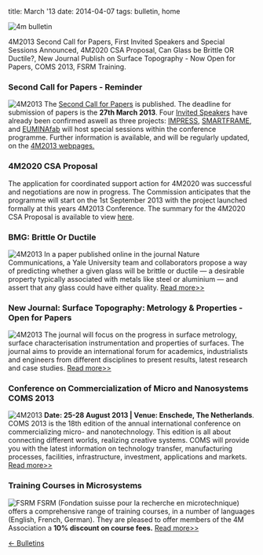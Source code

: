 title: March '13
date: 2014-04-07 
tags: bulletin, home


![4m bulletin](/4m-association/images/4mbulletin168.png)

4M2013 Second Call for Papers, First Invited Speakers and Special Sessions Announced, 4M2020 CSA Proposal, Can Glass be Brittle OR Ductile?, New Journal Publish on Surface Topography - Now Open for Papers, COMS 2013, FSRM Training.
<!--break-->
###  Second Call for Papers - Reminder 

![4M2013](/4m-association/images/4m2013_logo.jpg)
The [Second Call for Papers](/4m-association/content/Call-Papers-4M2013/Call-Papers-4M2013.html) is published. The deadline for submission of papers is the **27th March 2013**. Four [Invited Speakers](/4m-association/content/Invited-Speakers-4M2013) have already been confirmed aswell as three projects: [IMPRESS](http://www.impress-fp7.eu/), [SMARTFRAME](http://www.smart-frame.eu/site/), and [EUMINAfab](http://www.euminafab.eu/) will host special sessions within the conference programme. Further information is available, and will be regularly updated, on the [4M2013 webpages.](/4m-association/conference/2013)

###  4M2020 CSA Proposal

The application for coordinated support action for 4M2020 was successful and negotiations are now in progress. The Commission anticipates that the programme will start on the 1st September 2013 with the project launched formally at this years 4M2013 Conference. The summary for the 4M2020 CSA Proposal is available to view [here](/4m-association/files/4M2020_Summary.pdf).
 
###  BMG: Brittle Or Ductile 

![4M2013](/4m-association/images/4m_bmg.jpg)
In a paper published online in the journal Nature Communications, a Yale University team and collaborators propose a way of predicting whether a given glass will be brittle or ductile — a desirable property typically associated with metals like steel or aluminium — and assert that any glass could have either quality. [Read more>>](http://news.yale.edu/2013/02/26/probing-mysteries-glass-researchers-find-key-toughness)

###  New Journal: Surface Topography: Metrology & Properties - Open for Papers 

![4M2013](/4m-association/images/4m_surface.jpg)
The journal will focus on the progress in surface metrology, surface characterisation instrumentation and properties of surfaces. The journal aims to provide an international forum for academics, industrialists and engineers from different disciplines to present results, latest research and case studies. [Read more>>](http://iopscience.iop.org/2051-672X)

###  Conference on Commercialization of Micro and Nanosystems COMS 2013 

![4M2013](/4m-association/images/4m_coms2013.jpg)
**Date: 25-28 August 2013 | Venue: Enschede, The Netherlands**. COMS 2013 is the 18th edition of the annual international conference on commercializing micro- and nanotechnology. This edition is all about connecting different worlds, realizing creative systems. COMS will provide you with the latest information on technology transfer, manufacturing processes, facilities, infrastructure, investment, applications and markets. [Read more>>](http://www.coms2013.com/)

### Training Courses in Microsystems

![FSRM](/4m-association/images/fsrm.jpg)
FSRM (Fondation suisse pour la recherche en microtechnique) offers a comprehensive range of training courses, in a number of languages (English, French, German). They are pleased to offer members of the 4M Association a **10% discount on course fees.** [Read more>>](/4m-association/content/fsrm-training-courses/fsrm-training-courses.html)

[&larr; Bulletins](/4m-association/bulletin/index.html)